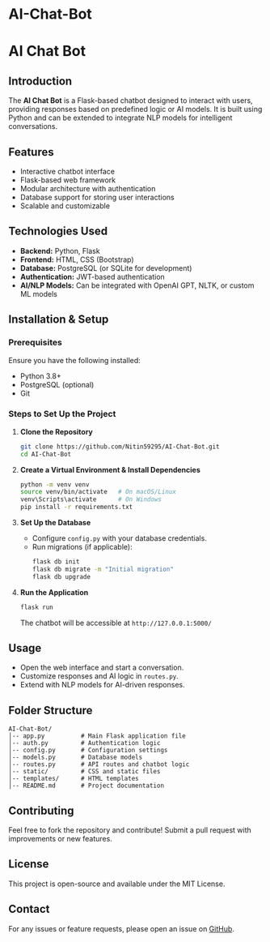 # AI-Chat-Bot

# AI Chat Bot

## Introduction
The **AI Chat Bot** is a Flask-based chatbot designed to interact with users, providing responses based on predefined logic or AI models. It is built using Python and can be extended to integrate NLP models for intelligent conversations.

## Features
- Interactive chatbot interface
- Flask-based web framework
- Modular architecture with authentication
- Database support for storing user interactions
- Scalable and customizable

## Technologies Used
- **Backend:** Python, Flask
- **Frontend:** HTML, CSS (Bootstrap)
- **Database:** PostgreSQL (or SQLite for development)
- **Authentication:** JWT-based authentication
- **AI/NLP Models:** Can be integrated with OpenAI GPT, NLTK, or custom ML models

## Installation & Setup

### Prerequisites
Ensure you have the following installed:
- Python 3.8+
- PostgreSQL (optional)
- Git

### Steps to Set Up the Project
1. **Clone the Repository**
   ```sh
   git clone https://github.com/Nitin59295/AI-Chat-Bot.git
   cd AI-Chat-Bot
   ```

2. **Create a Virtual Environment & Install Dependencies**
   ```sh
   python -m venv venv
   source venv/bin/activate   # On macOS/Linux
   venv\Scripts\activate      # On Windows
   pip install -r requirements.txt
   ```

3. **Set Up the Database**
   - Configure `config.py` with your database credentials.
   - Run migrations (if applicable):
     ```sh
     flask db init
     flask db migrate -m "Initial migration"
     flask db upgrade
     ```

4. **Run the Application**
   ```sh
   flask run
   ```
   The chatbot will be accessible at `http://127.0.0.1:5000/`

## Usage
- Open the web interface and start a conversation.
- Customize responses and AI logic in `routes.py`.
- Extend with NLP models for AI-driven responses.

## Folder Structure
```
AI-Chat-Bot/
│-- app.py          # Main Flask application file
│-- auth.py         # Authentication logic
│-- config.py       # Configuration settings
│-- models.py       # Database models
│-- routes.py       # API routes and chatbot logic
│-- static/         # CSS and static files
│-- templates/      # HTML templates
│-- README.md       # Project documentation
```

## Contributing
Feel free to fork the repository and contribute! Submit a pull request with improvements or new features.

## License
This project is open-source and available under the MIT License.

## Contact
For any issues or feature requests, please open an issue on [GitHub](https://github.com/Nitin59295/AI-Chat-Bot).

